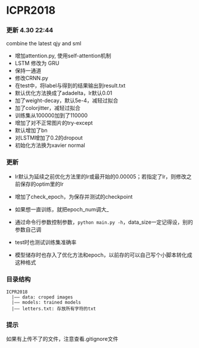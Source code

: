 # ICPR2018
### 更新 4.30 22:44
combine the latest qjy and sml
- 增加attention.py, 使用self-attention机制
- LSTM 修改为 GRU
- 保持一通道
- 修改CRNN.py
- 在test中，将label与得到的结果输出到result.txt
- 默认优化方法换成了adadelta，lr默认0.01
- 加了weight-decay，默认5e-4，减轻过拟合
- 加了colorjitter，减轻过拟合
- 训练集从100000加到了110000
- 增加了对不正常图片的try-except
- 默认增加了bn
- 对LSTM增加了0.2的dropout
- 初始化方法换为xavier normal

### 更新
- lr默认为延续之前优化方法里的lr或最开始的0.00005；若指定了lr，则修改之前保存的optim里的lr
- 增加了check_epoch，为保存并测试的checkpoint
- 如果想一直训练，就把epoch_num调大_

- 通过命令行参数控制参数，`python main.py -h`，data_size一定记得设，别的参数自己调
- test时也测试训练集准确率
- 模型储存时也存入了优化方法和epoch，以前存的可以自己写个小脚本转化成这种格式

### 目录结构

```
ICPR2018  
  |—— data: croped images  
  |—— models: trained models  
  |—— letters.txt: 存放所有字符的txt  
```

### 提示

如果有上传不了的文件，注意查看.gitignore文件


